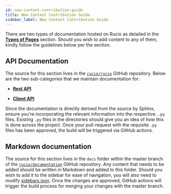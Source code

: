 ```yaml
---
id: new-content-contribution-guide
title: New Content Contribution Guide
sidebar_label: New Content Contribution Guide
---
```


There are two types of documentation hosted on Rucio as detailed
in the [__Types of Pages__](page-types) section. Should you wish to
add content to any of them, kindly follow the guidelines below 
per the section.

## API Documentation

The source for this section lives in the [``rucio/rucio``](https://github.com/rucio/rucio) GitHub
repository. Below are the two sub-categories that we maintain
documentation for:
    
- [__Rest API__](https://github.com/rucio/rucio/tree/master/lib/rucio/web/rest/flaskapi/v1)

- [__Client API__](https://github.com/rucio/rucio/tree/master/lib/rucio/client)

Since the documentation is directly derived from the source by
Sphinx, ensure you're incorporating the relevant information into
the respective .``.py`` files. 
Existing ``.py`` files in the directories should give you an idea of
how this is done across the project.
Once your pull-request with the requisite ``.py`` files has been approved,
the build will be triggered via GitHub actions.

## Markdown documentation

The source for this section lives in the ``docs`` folder within the 
master branch of the [``rucio/documentation``](https://github.com/rucio/documentation) GitHub repository. Any
content that needs to be added should be written in Markdown and
added to this folder. Should you wish to add it to the sidebar for
ease of navigation, you will also need to modify [sidebars.json]().
Once the changes are approved, GitHub actions will trigger the build 
process for merging your changes with the master branch.
